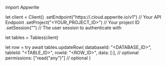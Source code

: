 import Appwrite

let client = Client()
    .setEndpoint("https://<REGION>.cloud.appwrite.io/v1") // Your API Endpoint
    .setProject("<YOUR_PROJECT_ID>") // Your project ID
    .setSession("") // The user session to authenticate with

let tables = Tables(client)

let row = try await tables.updateRow(
    databaseId: "<DATABASE_ID>",
    tableId: "<TABLE_ID>",
    rowId: "<ROW_ID>",
    data: [:], // optional
    permissions: ["read("any")"] // optional
)

